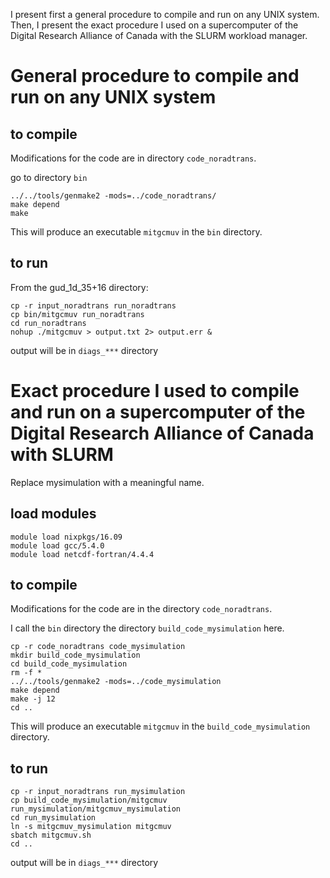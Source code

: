I present first a general procedure to compile and run on any UNIX system.
Then, I present the exact procedure I used on a supercomputer of the Digital Research Alliance of Canada with the SLURM workload manager.

# General procedure to compile and run on any UNIX system

## to compile

Modifications for the code are in directory `code_noradtrans`.

go to directory `bin`

```
../../tools/genmake2 -mods=../code_noradtrans/
make depend
make
```

This will produce an executable `mitgcmuv` in the `bin` directory.

## to run

From the gud_1d_35+16 directory:

```
cp -r input_noradtrans run_noradtrans
cp bin/mitgcmuv run_noradtrans
cd run_noradtrans
nohup ./mitgcmuv > output.txt 2> output.err &
```

output will be in `diags_***` directory

# Exact procedure I used to compile and run on a supercomputer of the Digital Research Alliance of Canada with SLURM

Replace mysimulation with a meaningful name.

## load modules

```
module load nixpkgs/16.09 
module load gcc/5.4.0
module load netcdf-fortran/4.4.4
```

## to compile

Modifications for the code are in the directory `code_noradtrans`.

I call the `bin` directory the directory `build_code_mysimulation` here.

```
cp -r code_noradtrans code_mysimulation
mkdir build_code_mysimulation
cd build_code_mysimulation
rm -f *
../../tools/genmake2 -mods=../code_mysimulation 
make depend
make -j 12 
cd ..
```

This will produce an executable `mitgcmuv` in the `build_code_mysimulation` directory.

## to run

```
cp -r input_noradtrans run_mysimulation
cp build_code_mysimulation/mitgcmuv run_mysimulation/mitgcmuv_mysimulation
cd run_mysimulation
ln -s mitgcmuv_mysimulation mitgcmuv
sbatch mitgcmuv.sh
cd ..
```

output will be in `diags_***` directory
